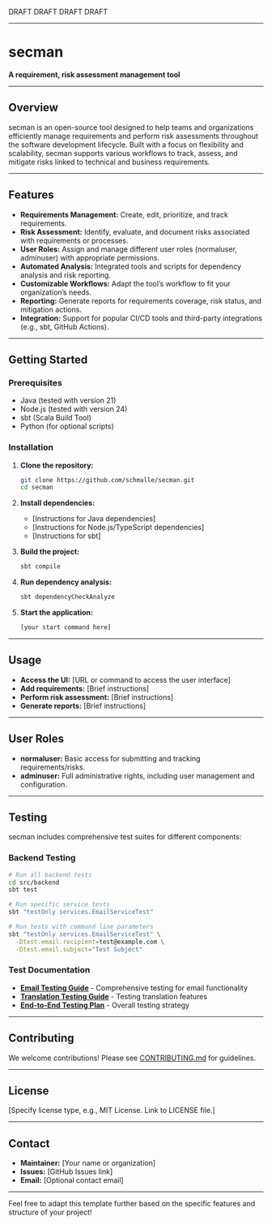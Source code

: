 
DRAFT DRAFT DRAFT DRAFT


---

# secman

**A requirement, risk assessment management tool**

---

## Overview

secman is an open-source tool designed to help teams and organizations efficiently manage requirements and perform risk assessments throughout the software development lifecycle. Built with a focus on flexibility and scalability, secman supports various workflows to track, assess, and mitigate risks linked to technical and business requirements.

---

## Features

- **Requirements Management:** Create, edit, prioritize, and track requirements.
- **Risk Assessment:** Identify, evaluate, and document risks associated with requirements or processes.
- **User Roles:** Assign and manage different user roles (normaluser, adminuser) with appropriate permissions.
- **Automated Analysis:** Integrated tools and scripts for dependency analysis and risk reporting.
- **Customizable Workflows:** Adapt the tool’s workflow to fit your organization’s needs.
- **Reporting:** Generate reports for requirements coverage, risk status, and mitigation actions.
- **Integration:** Support for popular CI/CD tools and third-party integrations (e.g., sbt, GitHub Actions).

---

## Getting Started

### Prerequisites

- Java (tested with version 21)
- Node.js (tested with version 24)
- sbt (Scala Build Tool)
- Python (for optional scripts)


### Installation

1. **Clone the repository:**
   ```sh
   git clone https://github.com/schmalle/secman.git
   cd secman
   ```

2. **Install dependencies:**
   - [Instructions for Java dependencies]
   - [Instructions for Node.js/TypeScript dependencies]
   - [Instructions for sbt]

3. **Build the project:**
   ```sh
   sbt compile
   ```

4. **Run dependency analysis:**
   ```sh
   sbt dependencyCheckAnalyze
   ```

5. **Start the application:**
   ```sh
   [your start command here]
   ```

---

## Usage

- **Access the UI:** [URL or command to access the user interface]
- **Add requirements:** [Brief instructions]
- **Perform risk assessment:** [Brief instructions]
- **Generate reports:** [Brief instructions]

---

## User Roles

- **normaluser:** Basic access for submitting and tracking requirements/risks.
- **adminuser:** Full administrative rights, including user management and configuration.

---

## Testing

secman includes comprehensive test suites for different components:

### Backend Testing
```sh
# Run all backend tests
cd src/backend
sbt test

# Run specific service tests
sbt "testOnly services.EmailServiceTest"

# Run tests with command line parameters
sbt "testOnly services.EmailServiceTest" \
  -Dtest.email.recipient=test@example.com \
  -Dtest.email.subject="Test Subject"
```

### Test Documentation
- **[Email Testing Guide](docs/EMAIL_TESTING_GUIDE.md)** - Comprehensive testing for email functionality
- **[Translation Testing Guide](docs/TRANSLATION_TESTING_GUIDE.md)** - Testing translation features
- **[End-to-End Testing Plan](docs/END_TO_END_TEST_PLAN.md)** - Overall testing strategy

---

## Contributing

We welcome contributions! Please see [CONTRIBUTING.md](CONTRIBUTING.md) for guidelines.

---

## License

[Specify license type, e.g., MIT License. Link to LICENSE file.]

---

## Contact

- **Maintainer:** [Your name or organization]
- **Issues:** [GitHub Issues link]
- **Email:** [Optional contact email]

---

Feel free to adapt this template further based on the specific features and structure of your project!
